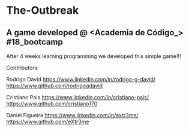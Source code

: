 # The-Outbreak
A game developed @ <Academia de Código_> #18_bootcamp
-----------------------------------------------------------------------------
After 4 weeks learning programming we developed this simple game!!!

Contributors:

Rodrigo David
https://www.linkedin.com/in/rodrigo-g-david/
https://www.github.com/rodrigogdavid

Cristiano Pais
https://www.linkedin.com/in/cristiano-pais/
https://www.github.com/cristiano170

Daniel Figueira
https://www.linkedin.com/in/extr3me/
https://www.github.com/eXtr3me
